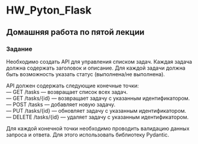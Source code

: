 # HW_Pyton_Flask

## Домашняя работа по пятой лекции

### Задание

Необходимо создать API для управления списком задач. Каждая задача должна содержать заголовок и описание. Для каждой задачи должна быть возможность указать статус (выполнена/не выполнена).<br>

API должен содержать следующие конечные точки:<br>
— GET /tasks — возвращает список всех задач.<br>
— GET /tasks/{id} — возвращает задачу с указанным идентификатором.<br>
— POST /tasks — добавляет новую задачу.<br>
— PUT /tasks/{id} — обновляет задачу с указанным идентификатором.<br>
— DELETE /tasks/{id} — удаляет задачу с указанным идентификатором.<br>

Для каждой конечной точки необходимо проводить валидацию данных запроса и ответа. Для этого использовать библиотеку Pydantic.